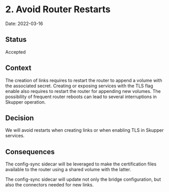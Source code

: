 # 2. Avoid Router Restarts

Date: 2022-03-16

## Status

Accepted

## Context

The creation of links requires to restart the router to append a volume with the associated secret.
Creating or exposing services with the TLS flag enable also requires to restart the router for appending new volumes.
The possibility of frequent router reboots can lead to several interruptions in Skupper operation.

## Decision

We will avoid restarts when creating links or when enabling TLS in Skupper services.

## Consequences

The config-sync sidecar will be leveraged to make the certification files available to 
the router using a shared volume with the latter.

The config-sync sidecar will update not only the bridge configuration, but also the connectors needed for new
links.
